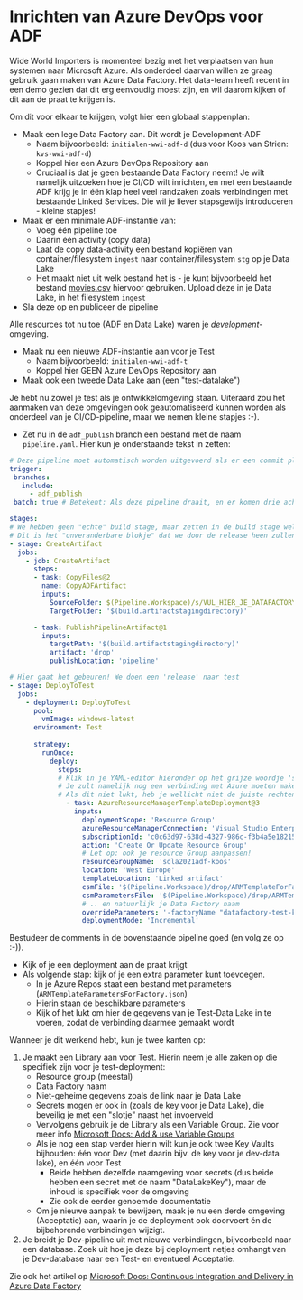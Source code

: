 # Inrichten van Azure DevOps voor ADF

Wide World Importers is momenteel bezig met het verplaatsen van hun systemen naar Microsoft Azure. Als onderdeel daarvan willen ze graag gebruik gaan maken van Azure Data Factory. Het data-team heeft recent in een demo gezien dat dit erg eenvoudig moest zijn, en wil daarom kijken of dit aan de praat te krijgen is.

Om dit voor elkaar te krijgen, volgt hier een globaal stappenplan:

* Maak een lege Data Factory aan. Dit wordt je Development-ADF
  * Naam bijvoorbeeld: `initialen-wwi-adf-d` (dus voor Koos van Strien: `kvs-wwi-adf-d`)
  * Koppel hier een Azure DevOps Repository aan
  * Cruciaal is dat je geen bestaande Data Factory neemt! Je wilt namelijk uitzoeken hoe je CI/CD wilt inrichten, en met een bestaande ADF krijg je in één klap heel veel randzaken zoals verbindingen met bestaande Linked Services. Die wil je liever stapsgewijs introduceren - kleine stapjes!
* Maak er een minimale ADF-instantie van:
  * Voeg één pipeline toe
  * Daarin één activity (copy data)
  * Laat de copy data-activity een bestand kopiëren van container/filesystem `ingest` naar container/filesystem `stg` op je Data Lake
  * Het maakt niet uit welk bestand het is - je kunt bijvoorbeeld het bestand [movies.csv](./movies.csv) hiervoor gebruiken. Upload deze in je Data Lake, in het filesystem `ingest`
* Sla deze op en publiceer de pipeline

Alle resources tot nu toe (ADF en Data Lake) waren je *development*-omgeving.

* Maak nu een nieuwe ADF-instantie aan voor je Test
  * Naam bijvoorbeeld: `initialen-wwi-adf-t`
  * Koppel hier GEEN Azure DevOps Repository aan
* Maak ook een tweede Data Lake aan (een "test-datalake")

Je hebt nu zowel je test als je ontwikkelomgeving staan. Uiteraard zou het aanmaken van deze omgevingen ook geautomatiseerd kunnen worden als onderdeel van je CI/CD-pipeline, maar we nemen kleine stapjes :-).

* Zet nu in de `adf_publish` branch een bestand met de naam `pipeline.yaml`. Hier kun je onderstaande tekst in zetten:

```yaml
# Deze pipeline moet automatisch worden uitgevoerd als er een commit plaatsvindt in de adf_publish branch 
trigger:
 branches:
   include:
     - adf_publish
 batch: true # Betekent: Als deze pipeline draait, en er komen drie achtereenvolgende nieuwe commits, hoef je alleen de laatste uit te voeren

stages:
# We hebben geen "echte" build stage, maar zetten in de build stage wel de *artifact* klaar.
# Dit is het "onveranderbare blokje" dat we door de release heen zullen gebruiken
- stage: CreateArtifact
  jobs:
    - job: CreateArtifact
      steps:
      - task: CopyFiles@2
        name: CopyADFArtifact
        inputs:
          SourceFolder: $(Pipeline.Workspace)/s/VUL_HIER_JE_DATAFACTORY_NAAM_IN
          TargetFolder: '$(build.artifactstagingdirectory)'

      - task: PublishPipelineArtifact@1
        inputs:
          targetPath: '$(build.artifactstagingdirectory)'
          artifact: 'drop'
          publishLocation: 'pipeline'

# Hier gaat het gebeuren! We doen een 'release' naar test
- stage: DeployToTest
  jobs:
    - deployment: DeployToTest
      pool:
        vmImage: windows-latest
      environment: Test
      
      strategy:
        runOnce:
          deploy:
            steps:
            # Klik in je YAML-editor hieronder op het grijze woordje 'settings'
            # Je zult namelijk nog een verbinding met Azure moeten maken: Pay-as-you-Go (22e46556-ee7f-4060-a7dd-c92391e5f82a)
            # Als dit niet lukt, heb je wellicht niet de juiste rechten. Roep even de trainer erbij!
              - task: AzureResourceManagerTemplateDeployment@3
                inputs:
                  deploymentScope: 'Resource Group'
                  azureResourceManagerConnection: 'Visual Studio Enterprise Subscription – MPN(c0c63d97-638d-4327-986c-f3b4a5e18215)'
                  subscriptionId: 'c0c63d97-638d-4327-986c-f3b4a5e18215'
                  action: 'Create Or Update Resource Group'
                  # Let op: ook je resource Group aanpassen!
                  resourceGroupName: 'sdla2021adf-koos'
                  location: 'West Europe'
                  templateLocation: 'Linked artifact'
                  csmFile: '$(Pipeline.Workspace)/drop/ARMTemplateForFactory.json'
                  csmParametersFile: '$(Pipeline.Workspace)/drop/ARMTemplateParametersForFactory.json'
                  # .. en natuurlijk je Data Factory naam
                  overrideParameters: '-factoryName "datafactory-test-koos"'
                  deploymentMode: 'Incremental'
```

Bestudeer de comments in de bovenstaande pipeline goed (en volg ze op :-)). 

* Kijk of je een deployment aan de praat krijgt
* Als volgende stap: kijk of je een extra parameter kunt toevoegen.
  * In je Azure Repos staat een bestand met parameters (`ARMTemplateParametersForFactory.json`)
  * Hierin staan de beschikbare parameters
  * Kijk of het lukt om hier de gegevens van je Test-Data Lake in te voeren, zodat de verbinding daarmee gemaakt wordt

Wanneer je dit werkend hebt, kun je twee kanten op:

1. Je maakt een Library aan voor Test. Hierin neem je alle zaken op die specifiek zijn voor je test-deployment:
   * Resource group (meestal)
   * Data Factory naam
   * Niet-geheime gegevens zoals de link naar je Data Lake
   * Secrets mogen er ook in (zoals de key voor je Data Lake), die beveilig je met een "slotje" naast het invoerveld
   * Vervolgens gebruik je de Library als een Variable Group. Zie voor meer info [Microsoft Docs: Add & use Variable Groups](https://docs.microsoft.com/en-us/azure/devops/pipelines/library/variable-groups?view=azure-devops&tabs=yaml)
   * Als je nog een stap verder hierin wilt kun je ook twee Key Vaults bijhouden: één voor Dev (met daarin bijv. de key voor je dev-data lake), en één voor Test
     * Beide hebben dezelfde naamgeving voor secrets (dus beide hebben een secret met de naam "DataLakeKey"), maar de inhoud is specifiek voor de omgeving
     * Zie ook de eerder genoemde documentatie
   * Om je nieuwe aanpak te bewijzen, maak je nu een derde omgeving (Acceptatie) aan, waarin je de deployment ook doorvoert én de bijbehorende verbindingen wijzigt.
2. Je breidt je Dev-pipeline uit met nieuwe verbindingen, bijvoorbeeld naar een database. Zoek uit hoe je deze bij deployment netjes omhangt van je Dev-database naar een Test- en eventueel Acceptatie.

Zie ook het artikel op [Microsoft Docs: Continuous Integration and Delivery in Azure Data Factory](https://docs.microsoft.com/en-us/azure/data-factory/continuous-integration-deployment)